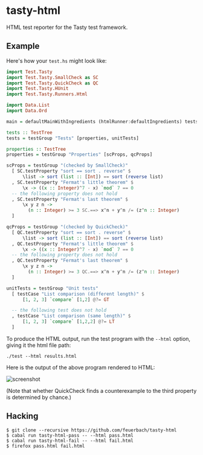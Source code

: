 tasty-html
==========

HTML test reporter for the Tasty test framework.


## Example

Here's how your `test.hs` might look like:

```haskell
import Test.Tasty
import Test.Tasty.SmallCheck as SC
import Test.Tasty.QuickCheck as QC
import Test.Tasty.HUnit
import Test.Tasty.Runners.Html

import Data.List
import Data.Ord

main = defaultMainWithIngredients (htmlRunner:defaultIngredients) tests

tests :: TestTree
tests = testGroup "Tests" [properties, unitTests]

properties :: TestTree
properties = testGroup "Properties" [scProps, qcProps]

scProps = testGroup "(checked by SmallCheck)"
  [ SC.testProperty "sort == sort . reverse" $
      \list -> sort (list :: [Int]) == sort (reverse list)
  , SC.testProperty "Fermat's little theorem" $
      \x -> ((x :: Integer)^7 - x) `mod` 7 == 0
  -- the following property does not hold
  , SC.testProperty "Fermat's last theorem" $
      \x y z n ->
        (n :: Integer) >= 3 SC.==> x^n + y^n /= (z^n :: Integer)
  ]

qcProps = testGroup "(checked by QuickCheck)"
  [ QC.testProperty "sort == sort . reverse" $
      \list -> sort (list :: [Int]) == sort (reverse list)
  , QC.testProperty "Fermat's little theorem" $
      \x -> ((x :: Integer)^7 - x) `mod` 7 == 0
  -- the following property does not hold
  , QC.testProperty "Fermat's last theorem" $
      \x y z n ->
        (n :: Integer) >= 3 QC.==> x^n + y^n /= (z^n :: Integer)
  ]

unitTests = testGroup "Unit tests"
  [ testCase "List comparison (different length)" $
      [1, 2, 3] `compare` [1,2] @?= GT

  -- the following test does not hold
  , testCase "List comparison (same length)" $
      [1, 2, 3] `compare` [1,2,2] @?= LT
  ]
```

To produce the HTML output, run the test program with the `--html` option,
giving it the html file path:

```
./test --html results.html
```

Here is the output of the above program rendered to HTML:

![screenshot](https://raw.githubusercontent.com/UnkindPartition/tasty-html/master/screenshot.png)

(Note that whether QuickCheck finds a counterexample to the third property is
determined by chance.)

## Hacking

```
$ git clone --recursive https://github.com/feuerbach/tasty-html
$ cabal run tasty-html-pass -- --html pass.html
$ cabal run tasty-html-fail -- --html fail.html
$ firefox pass.html fail.html
```
